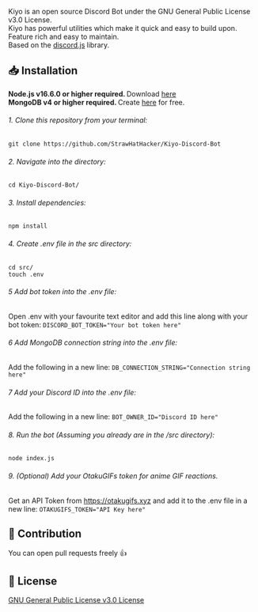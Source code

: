 Kiyo is an open source Discord Bot under the GNU General Public License v3.0 License.  <br/>
Kiyo has powerful utilities which make it quick and easy to build upon.  <br/>
Feature rich and easy to maintain. <br/>
Based on the [discord.js](https://github.com/discordjs/discord.js) library.

## 📥 Installation
<b> Node.js v16.6.0 or higher required. </b> Download [here](https://nodejs.org/) <br/>
<b> MongoDB v4 or higher required. </b> Create [here](https://docs.atlas.mongodb.com/getting-started) for free.

###### 1. Clone this repository from your terminal:
```shell
git clone https://github.com/StrawHatHacker/Kiyo-Discord-Bot
```

###### 2. Navigate into the directory:
```shell
cd Kiyo-Discord-Bot/
```

###### 3. Install dependencies:
```shell
npm install
```

###### 4. Create .env file in the src directory:
```shell
cd src/
touch .env
```

###### 5 Add bot token into the .env file:
Open .env with your favourite text editor and add this line along with your bot token:
`DISCORD_BOT_TOKEN="Your bot token here"`

###### 6 Add MongoDB connection string into the .env file:
Add the following in a new line:
`DB_CONNECTION_STRING="Connection string here"`

###### 7 Add your Discord ID into the .env file:
Add the following in a new line:
`BOT_OWNER_ID="Discord ID here"`

###### 8. Run the bot (Assuming you already are in the /src directory):
```shell
node index.js 
```

###### 9. (Optional) Add your OtakuGIFs token for anime GIF reactions.
Get an API Token from https://otakugifs.xyz and add it to the .env file in a new line:
`OTAKUGIFS_TOKEN="API Key here"`

## 🙏 Contribution
You can open pull requests freely 👍

## 📜 License
[GNU General Public License v3.0 License](https://github.com/StrawHatHacker/Kiyo-Discord-Bot/blob/main/LICENSE)

